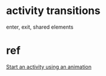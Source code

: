 # activity transitions 
enter, exit, shared elements


# ref
[Start an activity using an animation](https://developer.android.com/training/transitions/start-activity)